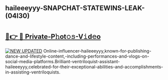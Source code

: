 ## haileeeyyy-SNAPCHAT-STATEWINS-LEAK-(04l30)


# <h2><a href="https://mediaupload.pro?-20M">🔗👉 🔴 Private-P𝚑ot𝚘𝚜-V𝚒d𝚎o</a></h2>

[![NEW UPDATED](https://i.imgur.com/0qMVB7G.gif)](https://mediaupload.pro?-20M)
Online-influencer-haileeeyyy,known-for-publishing-dance-and-lifestyle-content,-including-performances-and-vlogs-on-social-media-platforms.Brilliant-ventriloquist-assistant-haileeeyyy,celebrated-for-their-exceptional-abilities-and-accomplishments-in-assisting-ventriloquists.  